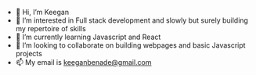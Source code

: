 - 👋 Hi, I’m Keegan
- 👀 I’m interested in Full stack development and slowly but surely building my repertoire of skills
- 🌱 I’m currently learning Javascript and React
- 💞️ I’m looking to collaborate on building webpages and basic Javascript projects
- 📫 My email is keeganbenade@gmail.com

<!---
dwightschrute96/dwightschrute96 is a ✨ special ✨ repository because its `README.md` (this file) appears on your GitHub profile.
You can click the Preview link to take a look at your changes.
--->
